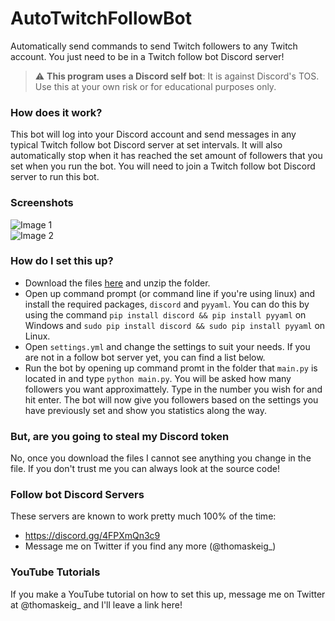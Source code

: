 # AutoTwitchFollowBot
Automatically send commands to send Twitch followers to any Twitch account. You just need to be in a Twitch follow bot Discord server!

> :warning: **This program uses a Discord self bot**: It is against Discord's TOS. Use this at your own risk or for educational purposes only.

### How does it work?
This bot will log into your Discord account and send messages in any typical Twitch follow bot Discord server at set intervals. It will also automatically stop when it has reached the set amount of followers that you set when you run the bot.
You will need to join a Twitch follow bot Discord server to run this bot.

### Screenshots
![Image 1](https://i.ibb.co/rHfnJmf/Screenshot-2021-11-10-180340.png)\
![Image 2](https://i.ibb.co/F3CftWF/Screenshot-2021-11-10-180321.png)

### How do I set this up?
- Download the files [here](https://github.com/thomaskeig/AutoTwitchFollowBot/archive/refs/heads/main.zip) and unzip the folder.
- Open up command prompt (or command line if you're using linux) and install the required packages, `discord` and `pyyaml`. You can do this by using the command `pip install discord && pip install pyyaml` on Windows and `sudo pip install discord && sudo pip install pyyaml` on Linux.
- Open `settings.yml` and change the settings to suit your needs. If you are not in a follow bot server yet, you can find a list below.
- Run the bot by opening up command promt in the folder that `main.py` is located in and type `python main.py`. You will be asked how many followers you want approximattely. Type in the number you wish for and hit enter. The bot will now give you followers based on the settings you have previously set and show you statistics along the way.

### But, are you going to steal my Discord token
No, once you download the files I cannot see anything you change in the file. If you don't trust me you can always look at the source code!

### Follow bot Discord Servers
These servers are known to work pretty much 100% of the time:
- https://discord.gg/4FPXmQn3c9
- Message me on Twitter if you find any more (@thomaskeig_)

### YouTube Tutorials
If you make a YouTube tutorial on how to set this up, message me on Twitter at @thomaskeig_ and I'll leave a link here!
